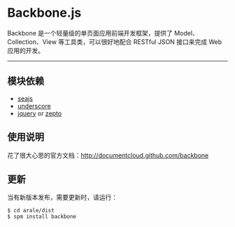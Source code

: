 
# Backbone.js

Backbone 是一个轻量级的单页面应用前端开发框架，提供了 Model、Collection、View
等工具类，可以很好地配合 RESTful JSON 接口来完成 Web 应用的开发。

---


## 模块依赖

 - [seajs](seajs/README.md)
 - [underscore](underscore/README.md)
 - [jquery](jquery/README.md) or [zepto](zepto/README.md)


## 使用说明

花了很大心思的官方文档：<http://documentcloud.github.com/backbone>


## 更新

当有新版本发布，需要更新时，请运行：

```
$ cd arale/dist
$ spm install backbone
```
